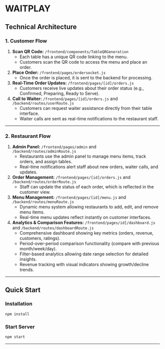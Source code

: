 # WAITPLAY

## **Technical Architecture**

### **1. Customer Flow**
1. **Scan QR Code:** `/frontend/components/TableQRGeneration`
   - Each table has a unique QR code linking to the menu.  
   - Customers scan the QR code to access the menu and place an order.  
3. **Place Order:** `/frontend/pages/ordersocket.js`
   - Once the order is placed, it is sent to the backend for processing.  
4. **Real-Time Order Updates:** `/frontend/pages/[id]/orders.js`
   - Customers receive live updates about their order status (e.g., Confirmed, Preparing, Ready to Serve).  
5. **Call to Waiter:** `/frontend/pages/[id]/orders.js` and `/backend/routes/userRoute.js`
   - Customers can request waiter assistance directly from their table interface.
   - Waiter calls are sent as real-time notifications to the restaurant staff.

---

### **2. Restaurant Flow**
1. **Admin Panel:** `/frontend/pages/admin` and `/backend/routes/adminRoute.js`
   - Restaurants use the admin panel to manage menu items, track orders, and assign tables.  
   - Real-time notifications alert staff about new orders, waiter calls, and updates.  
2. **Order Management:** `/frontend/pages/[id]/orders.js` and `/backend/routes/orderRoute.js`
   - Staff can update the status of each order, which is reflected in the customer view.  
3. **Menu Management:** `/frontend/pages/[id]/menu.js` and `/backend/routes/menuRoute.js`
   - Dynamic menu system allowing restaurants to add, edit, and remove menu items.
   - Real-time menu updates reflect instantly on customer interfaces.
4. **Analytics & Comparison Features:** `/frontend/pages/id]/dashboard.js` and `/backend/routes/dashboardRoute.js`
   - Comprehensive dashboard showing key metrics (orders, revenue, customers, ratings).
   - Period-over-period comparison functionality (compare with previous month/week/day).
   - Filter-based analytics allowing date range selection for detailed insights.
   - Revenue tracking with visual indicators showing growth/decline trends.
     
---

## **Quick Start**

### **Installation**
```bash
npm install
```

### **Start Server**
```bash
npm start
```

---
